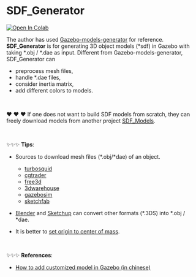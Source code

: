 # SDF_Generator


[![Open In Colab](https://colab.research.google.com/assets/colab-badge.svg)](https://colab.research.google.com/drive/1PiPWuaiH2tcx8PpW7rUIuncVwmL6Hyg9?usp=sharing)  

The author has used [Gazebo-models-generator](https://github.com/TurtleZhong/Gazebo-models-generator) for reference. **SDF_Generator** is for generating 3D object models (*sdf) in Gazebo with taking *.obj / *.dae as input. Different from Gazebo-models-generator, SDF_Generator can 

   - preprocess mesh files, 
   - handle *.dae files, 
   - consider inertia matrix,
   - add different colors to models. 

<br/>

❤️ ❤️ ❤️ If one does not want to build SDF models from scratch, they can freely download models from another project [SDF_Models](https://github.com/yding25/SDF_models).

<br/>

✨✨✨ **Tips**: 

- Sources to download mesh files (*.obj/*dae) of an object.
   - [turbosquid](https://www.turbosquid.com/)
   - [cgtrader](https://www.cgtrader.com/)
   - [free3d](https://free3d.com/)
   - [3dwarehouse](https://3dwarehouse.sketchup.com/)
   - [gazebosim](https://app.gazebosim.org/fuel/models)
   - [sketchfab](https://sketchfab.com/feed)
  
- [Blender](https://www.blender.org/) and [Sketchup](https://www.sketchup.com/) can convert other formats (*.3DS) into *.obj / *dae. 
 
- It is better to [set origin to center of mass](https://docs.blender.org/manual/en/3.4/scene_layout/object/origin.html#bpy-ops-object-origin-set).
 
 
<br/>

✨✨✨ **References**: 

- [How to add customized model in Gazebo (in chinese)](https://blog.csdn.net/NEUer_ljx/article/details/125504848?utm_medium=distribute.pc_relevant.none-task-blog-2~default~baidujs_baidulandingword~default-0-125504848-blog-98712486.pc_relevant_landingrelevant&spm=1001.2101.3001.4242.1&utm_relevant_index=3)
